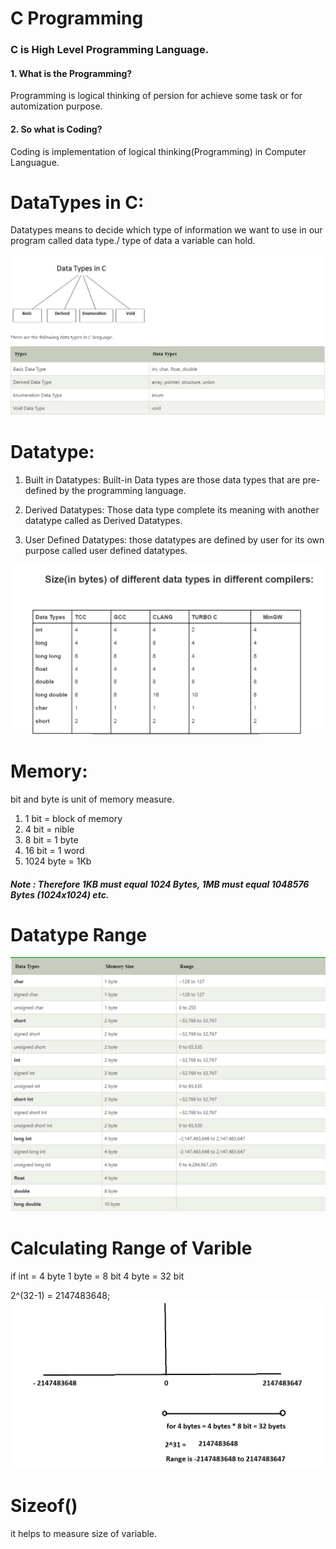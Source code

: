 # C Programming 

### C is High Level Programming Language.

#### 1. What is the Programming?
Programming is logical thinking of persion for achieve some task or for automization purpose.

#### 2. So what is Coding?
Coding is implementation of logical thinking(Programming) in Computer Languague.

# DataTypes in C:
Datatypes means to decide which type of information we want to use in our program called data type./ type of data a variable can hold.

![DiffDataype](./Images/DiffDataype.PNG)

# Datatype: 
1. Built in Datatypes: 
Built-in Data types are those data types that are pre-defined by the programming language.

2. Derived Datatypes: 
Those data type complete its meaning with another datatype called as Derived Datatypes.

3. User Defined Datatypes: 
those datatypes are defined by user for its own purpose called user defined datatypes.


![DiffDataTypesInDiffCompliers](./Images/DiffDataTypesInDiffCompliers.PNG)

# Memory: 
bit and byte is unit of memory measure.
1. 1 bit = block of memory
2. 4 bit = nible
3. 8 bit = 1 byte
4. 16 bit = 1 word
5. 1024 byte = 1Kb

##### Note : Therefore 1KB must equal 1024 Bytes, 1MB must equal 1048576 Bytes (1024x1024) etc.

# Datatype Range
![Datatype Range](./Images/Datatype.PNG)

# Calculating Range of Varible
if int = 4 byte
1 byte = 8 bit 
4 byte = 32 bit

2^(32-1) = 2147483648;
![datatypeRange](./Images/exampleOnDatatypeRange.PNG)


# Sizeof()
it helps to measure size of variable.